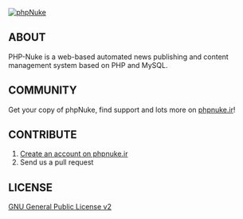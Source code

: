 [![phpNuke](http://www.phpnuke.ir/themes/Mashhadteam-BlueOcean/images/logo-blue.png)](http://www.phpnuke.ir)

## ABOUT

PHP-Nuke is a web-based automated news publishing and content management system based on PHP and MySQL.

## COMMUNITY

Get your copy of phpNuke, find support and lots more on [phpnuke.ir](http://www.phpnuke.ir)!


## CONTRIBUTE

1. [Create an account on phpnuke.ir](http://www.phpnuke.ir/Forum/ucp.php?mode=register)
2. Send us a pull request

## LICENSE

[GNU General Public License v2](http://opensource.org/licenses/gpl-2.0.php)

